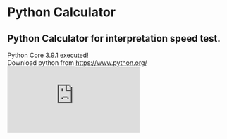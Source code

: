 # Python Calculator
## Python Calculator for interpretation speed test.

Python Core 3.9.1 executed!
<br>
Download python from https://www.python.org/
<br>
![t1.py](https://github.com/oshadabasnayake/Python-Calculator/blob/master/t1.py)
